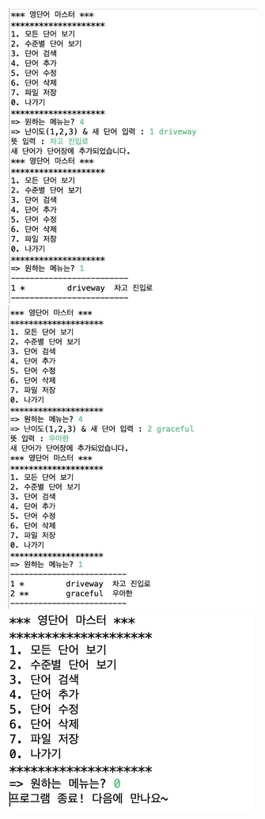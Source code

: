 <img src = "https://github.com/21900094/practical_project1/blob/main/Pproject/screenshot/%E1%84%83%E1%85%A1%E1%86%AB%E1%84%8B%E1%85%A51%E1%84%80%E1%85%A2%20%E1%84%8E%E1%85%AE%E1%84%80%E1%85%A1%20%E1%84%86%E1%85%B5%E1%86%BE%20%E1%84%92%E1%85%AA%E1%86%A8%E1%84%8B%E1%85%B5%E1%86%AB.jpg?raw=true">
<img src="https://github.com/21900094/practical_project1/blob/main/Pproject/screenshot/%E1%84%83%E1%85%A1%E1%86%AB%E1%84%8B%E1%85%A52%E1%84%80%E1%85%A2%20%E1%84%8E%E1%85%AE%E1%84%80%E1%85%A1%20%E1%84%86%E1%85%B5%E1%86%BE%20%E1%84%92%E1%85%AA%E1%86%A8%E1%84%8B%E1%85%B5%E1%86%AB.jpg?raw=true">
<img src="https://github.com/21900094/practical_project1/blob/main/Pproject/screenshot/%E1%84%91%E1%85%B3%E1%84%85%E1%85%A9%E1%84%80%E1%85%B3%E1%84%85%E1%85%A2%E1%86%B7%20%E1%84%8C%E1%85%A9%E1%86%BC%E1%84%85%E1%85%AD.jpg?raw=true">
